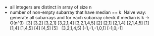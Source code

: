 - all integers are distinct in array of size n
- number of non-empty subarray that have median == k
​
Naive way: generate all subarrays and for each subarray check if median is k -> O(n^3)
​
[3]
[3,2]
[3,2,1]
[3,2,1,4]
[3,2,1,4,5]
[2]
[2,1]
[2,1,4]
[2,1,4,5]
[1]
[1,4]
[1,4,5]
[4]
[4,5]
[5]
​
​
[3,2,1,4,5]
[-1,-1,-1,0,1]
[-1,0,-1]